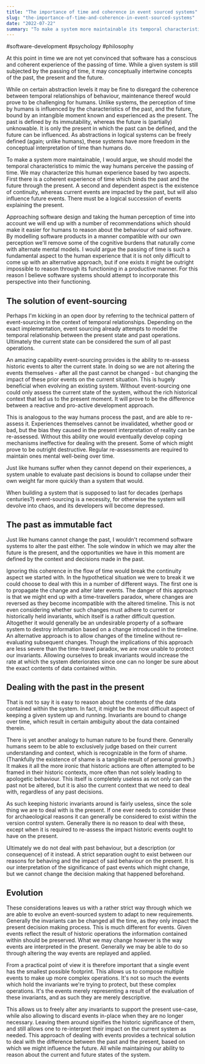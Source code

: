 ```yaml
---
title: "The importance of time and coherence in event sourced systems"
slug: "the-importance-of-time-and-coherence-in-event-sourced-systems"
date: "2022-07-22"
summary: "To make a system more maintainable its temporal characteristics should mimic the way humans perceive the passing of time. Coherence should bind the past and the future through the present, whereas continuity should explain the present by the past."
---
```


#software-development #psychology #philosophy

At this point in time we are not yet convinced that software has a conscious and coherent experience of the passing of time. While a given system is still subjected by the passing of time, it may conceptually intertwine concepts of the past, the present and the future.

While on certain abstraction levels it may be fine to disregard the coherence between temporal relationships of behaviour, maintenance thereof would prove to be challenging for humans. Unlike systems, the perception of time by humans is influenced by the characteristics of the past, and the future, bound by an intangible moment known and experienced as the present. The past is defined by its immutability, whereas the future is (partially) unknowable. It is only the present in which the past can be defined, and the future can be influenced. As abstractions in logical systems can be freely defined (again; unlike humans), these systems have more freedom in the conceptual interpretation of time than humans do.

To make a system more maintainable, I would argue, we should model the temporal characteristics to mimic the way humans perceive the passing of time. We may characterize this human experience based by two aspects. First there is a coherent experience of time which binds the past and the future through the present. A second and dependent aspect is the existence of continuity, whereas current events are impacted by the past, but will also influence future events. There must be a logical succession of events explaining the present.

Approaching software design and taking the human perception of time into account we will end up with a number of recommendations which should make it easier for humans to reason about the behaviour of said software. By modelling software products in a manner compatible with our own perception we'll remove some of the cognitive burdens that naturally come with alternate mental models. I would argue the passing of time is such a fundamental aspect to the human experience that it is not only difficult to come up with an alternative approach, but if one exists it might be outright impossible to reason through its functioning in a productive manner. For this reason I believe software systems should attempt to incorporate this perspective into their functioning.

## The solution of event-sourcing
Perhaps I'm kicking in an open door by referring to the technical pattern of event-sourcing in the context of temporal relationships. Depending on the exact implementation, event sourcing already attempts to model the temporal relationship between the present state and past operations. Ultimately the current state can be considered the sum of all past operations.

An amazing capability event-sourcing provides is the ability to re-assess historic events to alter the current state. In doing so we are not altering the events themselves - after all the past cannot be changed - but changing the impact of these prior events on the current situation. This is hugely beneficial when evolving an existing system. Without event-sourcing one could only assess the current state of the system, without the rich historical context that led us to the present moment. It will prove to be the difference between a reactive and pro-active development approach.

This is analogous to the way humans process the past, and are able to re-assess it. Experiences themselves cannot be invalidated, whether good or bad, but the bias they caused in the present interpretation of reality can be re-assessed. Without this ability one would eventually develop coping mechanisms ineffective for dealing with the present. Some of which might prove to be outright destructive. Regular re-assessments are required to maintain ones mental well-being over time.

Just like humans suffer when they cannot depend on their experiences, a system unable to evaluate past decisions is bound to collapse under their own weight far more quickly than a system that would.

When building a system that is supposed to last for decades (perhaps centuries?) event-sourcing is a necessity, for otherwise the system will devolve into chaos, and its developers will become depressed.

## The past as immutable fact
Just like humans cannot change the past, I wouldn't recommend software systems to alter the past either. The sole window in which we may alter the future is the present, and the opportunities we have in this moment are defined by the context and decisions made in the past.

Ignoring this coherence in the flow of time would break the continuity aspect we started with. In the hypothetical situation we were to break it we could choose to deal with this in a number of different ways. The first one is to propagate the change and alter later events. The danger of this approach is that we might end up with a time-travellers paradox, where changes are reversed as they become incompatible with the altered timeline. This is not even considering whether such changes must adhere to current or historically held invariants, which itself is a rather difficult question. Altogether it would generally be an undesirable property of a software system to destroy information based on a change introduced in the timeline. An alternative approach is to allow changes of the timeline without re-evaluating subsequent changes. Though the implications of this approach are less severe than the time-travel paradox, we are now unable to protect our invariants. Allowing ourselves to break invariants would increase the rate at which the system deteriorates since one can no longer be sure about the exact contents of data contained within. 

## Dealing with the past in the present
That is not to say it is easy to reason about the contents of the data contained within the system. In fact, it might be the most difficult aspect of keeping a given system up and running. Invariants are bound to change over time, which result in certain ambiguity about the data contained therein.

There is yet another analogy to human nature to be found there. Generally humans seem to be able to exclusively judge based on their current understanding and context, which is recognizable in the form of shame. (Thankfully the existence of shame is a tangible result of personal growth.) It makes it all the more ironic that historic actions are often attempted to be framed in their historic contexts, more often than not solely leading to apologetic behaviour. This itself is completely useless as not only can the past not be altered, but it is also the current context that we need to deal with, regardless of any past decisions.

As such keeping historic invariants around is fairly useless, since the sole thing we are to deal with is the present. If one ever needs to consider these for archaeological reasons it can generally be considered to exist within the version control system. Generally there is no reason to deal with these, except when it is required to re-assess the impact historic events ought to have on the present.

Ultimately we do not deal with past behaviour, but a description (or consequence) of it instead. A strict separation ought to exist between our reasons for behaving and the impact of said behaviour on the present. It is our interpretation of the significance of past events which might change, but we cannot change the decision making that happened beforehand.

## Evolution
These considerations leaves us with a rather strict way through which we are able to evolve an event-sourced system to adapt to new requirements. Generally the invariants can be changed all the time, as they only impact the present decision making process. This is much different for events. Given events reflect the result of historic operations the information contained within should be preserved. What we may change however is the way events are interpreted in the present. Generally we may be able to do so through altering the way events are replayed and applied.

From a practical point of view it is therefore important that a single event has the smallest possible footprint. This allows us to compose multiple events to make up more complex operations. It's not so much the events which hold the invariants we're trying to protect, but these complex operations. It's the events merely representing a result of the evaluation of these invariants, and as such they are merely descriptive.

This allows us to freely alter any invariants to support the present use-case, while also allowing to discard events in-place when they are no longer necessary. Leaving them around signifies the historic significance of them, and still allows one to re-interpret their impact on the current system as needed. This approach of dealing with events provides a technical solution to deal with the difference between the past and the present, based on which we might influence the future. All while maintaining our ability to reason about the current and future states of the system.
